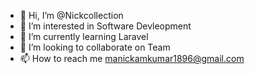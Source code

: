 - 👋 Hi, I’m @Nickcollection
- 👀 I’m interested in Software Devleopment
- 🌱 I’m currently learning Laravel
- 💞️ I’m looking to collaborate on Team
- 📫 How to reach me manickamkumar1896@gmail.com

<!---
Nickcollection/Nickcollection is a ✨ special ✨ repository because its `README.md` (this file) appears on your GitHub profile.
You can click the Preview link to take a look at your changes.
--->
